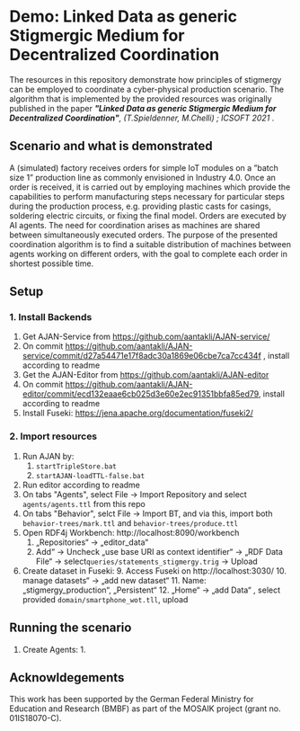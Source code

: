 # Demo: Linked Data as generic Stigmergic Medium for Decentralized Coordination

The resources in this repository demonstrate how principles of stigmergy can be employed to coordinate a cyber-physical production scenario.
The algorithm that is implemented by the provided resources was originally published in the paper _**"Linked Data as generic Stigmergic Medium for Decentralized
Coordination"**, (T.Spieldenner, M.Chelli) ; ICSOFT 2021_ .

## Scenario and what is demonstrated

A (simulated) factory receives orders for simple IoT modules on a ”batch size 1” production line as commonly envisioned in Industry 4.0. Once an order is received, it is carried out by employing machines which provide the capabilities to perform manufacturing steps necessary for particular steps during the production process, e.g. providing plastic casts for casings, soldering electric circuits, or fixing the final model. Orders are executed by AI agents. The need for coordination arises as machines are shared between
simultaneously executed orders. The purpose of the presented coordination algorithm is to find a suitable distribution of machines between agents working on different orders, with the goal to complete each order in shortest possible time.



## Setup

### 1. Install Backends

1. Get AJAN-Service from https://github.com/aantakli/AJAN-service/
2. On commit https://github.com/aantakli/AJAN-service/commit/d27a54471e17f8adc30a1869e06cbe7ca7cc434f , install according to readme
3. Get the AJAN-Editor from https://github.com/aantakli/AJAN-editor
4. On commit https://github.com/aantakli/AJAN-editor/commit/ecd132eaae6cb025d3e60e2ec91351bbfa85ed79, install according to readme
5. Install Fuseki: https://jena.apache.org/documentation/fuseki2/

### 2. Import resources

1. Run AJAN by:
    1. `startTripleStore.bat`
    1. `startAJAN-loadTTL-false.bat`
3. Run editor according to readme
4. On tabs "Agents", select File -> Import Repository and select  `agents/agents.ttl` from this repo      
6. On tabs "Behavior", selct File -> Import BT, and via this, import both `behavior-trees/mark.ttl` and `behavior-trees/produce.ttl`
7. Open RDF4j Workbench: http://localhost:8090/workbench
    1. „Repositories“ -> „editor_data“
    2. Add“ -> Uncheck „use base URI as context identifier“ -> „RDF Data File“ -> select`queries/statements_stigmergy.trig` -> Upload
8. Create dataset in Fuseki:
    9. Access Fuseki on http://localhost:3030/
    10.  manage datasets“ -> „add new dataset“ 
    11.  Name: „stigmergy_production“, „Persistent“
    12.  „Home“ -> „add Data“ , select provided `domain/smartphone_wot.tll`, upload




## Running the scenario

1. Create Agents:
    1. 
## Acknowldegements

This work has been supported by the German Federal Ministry for Education and Research (BMBF) as part of the MOSAIK project (grant no. 01IS18070-C).
